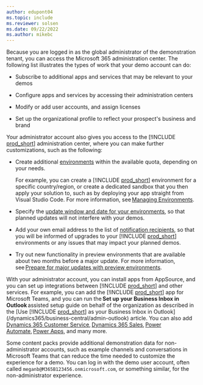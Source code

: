 ```yaml
---
author: edupont04
ms.topic: include
ms.reviewer: solsen
ms.date: 09/22/2022
ms.author: mikebc
---
```

Because you are logged in as the global administrator of the demonstration tenant, you can access the Microsoft 365 administration center. The following list illustrates the types of work that your demo account can do:

* Subscribe to additional apps and services that may be relevant to your demos  

* Configure apps and services by accessing their administration centers  

* Modify or add user accounts, and assign licenses  

* Set up the organizational profile to reflect your prospect's business and brand  

Your administrator account also gives you access to the [!INCLUDE [prod_short](prod_short.md)] administration center, where you can make further customizations, such as the following:

* Create additional [environments](../../administration/tenant-admin-center-environments.md) within the available quota, depending on your needs.  

    For example, you can create a [!INCLUDE [prod_short](prod_short.md)] environment for a specific country/region, or create a dedicated sandbox that you then apply your solution to, such as by deploying your app straight from Visual Studio Code. For more information, see [Managing Environments](../../administration/tenant-admin-center-environments.md).  

* Specify the [update window and date for your environments](../../administration/tenant-admin-center-update-management.md), so that planned updates will not interfere with your demos.  

* Add your own email address to the list of [notification recipients](../../administration/tenant-admin-center-notifications.md), so that you will be informed of upgrades to your [!INCLUDE [prod_short](prod_short.md)] environments or any issues that may impact your planned demos.

* Try out new functionality in preview environments that are available about two months before a major update. For more information, see [Prepare for major updates with preview environments](../../administration/preview-environments.md).  

With your administrator account, you can install apps from AppSource, and you can set up integrations between [!INCLUDE [prod_short](prod_short.md)] and other services. For example, you can add the [!INCLUDE [prod_short](prod_short.md)] app for Microsoft Teams, and you can run the **Set up your Business Inbox in Outlook** assisted setup guide on behalf of the organization as described in the [Use [!INCLUDE [prod_short](prod_short.md)] as your Business Inbox in Outlook](/dynamics365/business-central/admin-outlook) article. You can also add [Dynamics 365 Customer Service](/dynamics365/customer-service/index), [Dynamics 365 Sales](/dynamics365/sales-enterprise/overview), [Power Automate](/power-automate/), [Power Apps](/powerapps/), and many more.  

Some content packs provide additional demonstration data for non-administrator accounts, such as example channels and conversations in Microsoft Teams that can reduce the time needed to customize the experience for a demo. You can log in with the demo user account, often called `meganb@M365B123456.onmicrosoft.com`, or something similar, for the non-administrator experience.  

